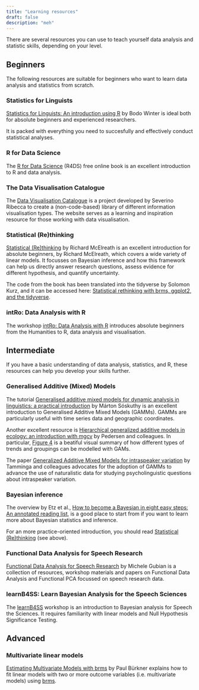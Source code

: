 ```yaml
---
title: "Learning resources"
draft: false
description: "meh"
---
```


There are several resources you can use to teach yourself data analysis and statistic skills, depending on your level.

## Beginners

The following resources are suitable for beginners who want to learn data analysis and statistics from scratch.

### Statistics for Linguists

[Statistics for Linguists: An introduction using R](https://discovered.ed.ac.uk/permalink/44UOE_INST/7g3mt6/alma9924344853202466) by Bodo Winter is ideal both for absolute beginners and experienced researchers.

It is packed with everything you need to succesfully and effectively conduct statistical analyses.

### R for Data Science

The [R for Data Science](https://r4ds.had.co.nz) (R4DS) free online book is an excellent introduction to R and data analysis.

### The Data Visualisation Catalogue

The [Data Visualisation Catalogue](https://datavizcatalogue.com/index.html) is a project developed by Severino Ribecca to create a (non-code-based) library of different information visualisation types.
The website serves as a learning and inspiration resource for those working with data visualisation.

### Statistical (Re)thinking

[Statistical (Re)thinking](https://discovered.ed.ac.uk/permalink/44UOE_INST/110jsec/alma9924362502302466) by Richard McElreath is an excellent introduction for absolute beginners, by Richard McElreath, which covers a wide variety of linear models.
It focusses on Bayesian inference and how this framework can help us directly answer research questions, assess evidence for different hypothesis, and quantify uncertainty.

The code from the book has been translated into the tidyverse by Solomon Kurz, and it can be accessed here: [Statistical rethinking with brms, ggplot2, and the tidyverse](https://bookdown.org/content/4857/).

### intRo: Data Analysis with R

The workshop [intRo: Data Analysis with R](https://intro-rstats.github.io) introduces absolute beginners from the Humanities to R, data analysis and visualisation.



## Intermediate

If you have a basic understanding of data analysis, statistics, and R, these resources can help you develop your skills further.

### Generalised Additive (Mixed) Models

The tutorial [Generalised additive mixed models for dynamic analysis in linguistics: a practical introduction](https://eprints.whiterose.ac.uk/113858/2/1703_05339v1.pdf) by Márton Sóskuthy is an excellent introduction to Generalised Additive Mixed Models (GAMMs).
GAMMs are particularly useful with time series data and geographic coordinates.

Another excellent resource is [Hierarchical generalized additive models in ecology: an introduction with mgcv](https://peerj.com/articles/6876/) by Pedersen and colleagues.
In particular, [Figure 4](https://doi.org/10.7717/peerj.6876/fig-4) is a beatiful visual summary of how different types of trends and groupings can be modelled with GAMs.

The paper [Generalized Additive Mixed Models for intraspeaker variation](https://www.degruyter.com/document/doi/10.1515/lingvan-2016-0030/html) by Tamminga and colleagues advocates for the adoption of GAMMs to advance the use of naturalistic data for studying psycholinguistic questions about intraspeaker variation.

### Bayesian inference

The overview by Etz et al., [How to become a Bayesian in eight easy steps: An annotated reading list](https://doi.org/10.3758/s13423-017-1317-5), is a good place to start from if you want to learn more about Bayesian statistics and inference.

For an more practice-oriented introduction, you should read [Statistical (Re)thinking](https://discovered.ed.ac.uk/permalink/44UOE_INST/110jsec/alma9924362502302466) (see above).

### Functional Data Analysis for Speech Research

[Functional Data Analysis for Speech Research](http://lands.let.ru.nl/FDA/index.htm) by Michele Gubian is a collection of resources, workshop materials and papers on Functional Data Analysis and Functional PCA focussed on speech research data.

### learnB4SS: Learn Bayesian Analysis for the Speech Sciences

The [learnB4SS](https://learnb4ss.github.io) workshop is an introduction to Bayesian analysis for Speech the Sciences.
It requires familiarity with linear models and Null Hypothesis Significance Testing.



## Advanced

### Multivariate linear models

[Estimating Multivariate Models with brms](https://cran.r-project.org/web/packages/brms/vignettes/brms_multivariate.html) by Paul Bürkner explains how to fit linear models with two or more outcome variables (i.e. multivariate models) using [brms](https://paul-buerkner.github.io/brms/).
